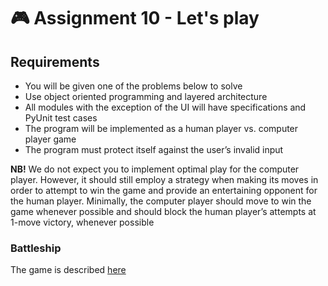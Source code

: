 # :video_game: Assignment 10 - Let's play
## Requirements
- You will be given one of the problems below to solve
- Use object oriented programming and layered architecture
- All modules with the exception of the UI will have specifications and PyUnit test cases
- The program will be implemented as a human player vs. computer player game
- The program must protect itself against the user’s invalid input

**NB!** We do not expect you to implement optimal play for the computer player. However, it should still employ a strategy when making its moves in order to attempt to win the game and provide an entertaining opponent for the human player. Minimally, the computer player should move to win the game whenever possible and should block the human player’s attempts at 1-move victory, whenever possible

### Battleship
The game is described [here](https://en.wikipedia.org/wiki/Battleship_(game))
